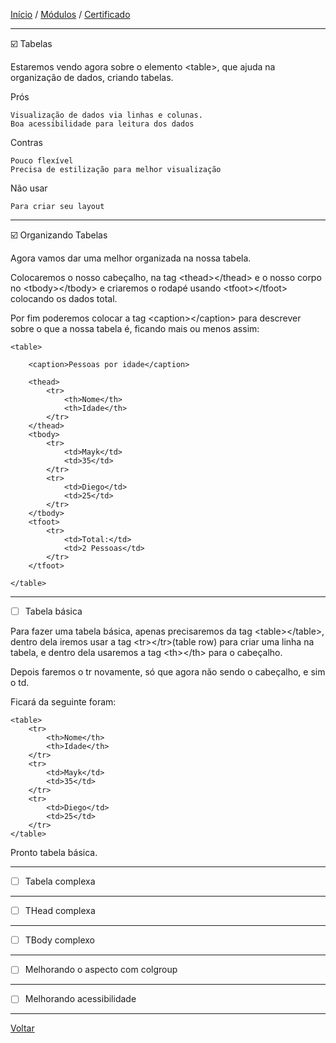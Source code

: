 [Início](https://github.com/Thalyalm/rocketseat-trilha-fundamentar) /
[Módulos](https://github.com/Thalyalm/rocketseat-trilha-fundamentar/tree/main/modulos) /
[Certificado](https://github.com/Thalyalm/rocketseat-trilha-fundamentar/tree/main/certificado)

---

:ballot_box_with_check: Tabelas

Estaremos vendo agora sobre o elemento &lt;table&gt;, que ajuda na organização de dados, criando tabelas.

Prós
    
    Visualização de dados via linhas e colunas.
    Boa acessibilidade para leitura dos dados 

Contras
    
    Pouco flexível
    Precisa de estilização para melhor visualização 

Não usar
    
    Para criar seu layout

---

:ballot_box_with_check: Organizando Tabelas

Agora vamos dar uma melhor organizada na nossa tabela.

Colocaremos o nosso cabeçalho, na tag &lt;thead&gt;&lt;/thead&gt; e o nosso corpo no &lt;tbody&gt;&lt;/tbody&gt; e criaremos o rodapé usando &lt;tfoot&gt;&lt;/tfoot&gt; colocando os dados total.

Por fim poderemos colocar a tag &lt;caption&gt;&lt;/caption&gt; para descrever sobre o que a nossa tabela é, ficando mais ou menos assim:

    <table>

        <caption>Pessoas por idade</caption>

        <thead>
            <tr>
                <th>Nome</th>
                <th>Idade</th>
            </tr>
        </thead>
        <tbody>
            <tr>
                <td>Mayk</td>
                <td>35</td>
            </tr>
            <tr>
                <td>Diego</td>
                <td>25</td>
            </tr>
        </tbody>
        <tfoot>
            <tr>
                <td>Total:</td>
                <td>2 Pessoas</td>
            </tr>
        </tfoot>

    </table>

---

- [ ] Tabela básica

Para fazer uma tabela básica, apenas precisaremos da tag &lt;table&gt;&lt;/table>, dentro dela iremos usar a tag &lt;tr&gt;&lt;/tr&gt;(table row) para criar uma linha na tabela, e dentro dela usaremos a tag &lt;th&gt;&lt;/th&gt; para o cabeçalho.

Depois faremos o tr novamente, só que agora não sendo o cabeçalho, e sim o td.

Ficará da seguinte foram:

    <table>
        <tr>
            <th>Nome</th>
            <th>Idade</th>
        </tr>
        <tr>
            <td>Mayk</td>
            <td>35</td>
        </tr>
        <tr>
            <td>Diego</td>
            <td>25</td>
        </tr>
    </table>

Pronto tabela básica.

---

- [ ] Tabela complexa

---

- [ ] THead complexa

---

- [ ] TBody complexo

---

- [ ] Melhorando o aspecto com colgroup

---

- [ ] Melhorando acessibilidade

---

[Voltar](https://github.com/Thalyalm/rocketseat-trilha-fundamentar/tree/main/modulos/guia-estelar-de-html)